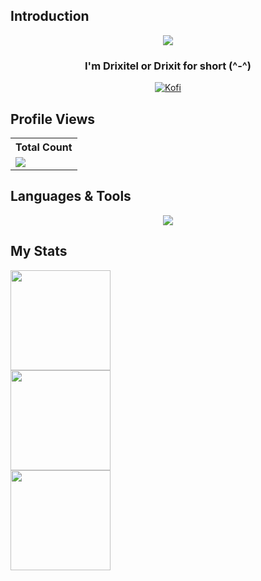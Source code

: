 <!-- Henlo <img width="60" alt="LaTeX logo" src="https://www.svgrepo.com/show/530309/bird.svg"> -->

## Introduction 


  <p align="center"> 
    <img src="https://readme-typing-svg.demolab.com?font=Ubuntu+Mono&pause=1000&color=C14EB5&center=true&random=false&width=700&height=45&vCenter=true&size=25&lines=Developed+microcontroller+software;3+%2B+years+of+analysis+experience+;4+%2B+years+of+coding+experience"/>
  </p>
  
  
  <h3 align="center">I'm Drixitel or Drixit for short (^-^) </h3>
  
  <p align="center">
    <a href="https://www.buymeacoffee.com/drixitel"><img alt="Kofi" title="Kofi" src="https://img.shields.io/badge/Buy_Me_A_Coffee-FFDD00?style=for-the-badge&logo=buy-me-a-coffee&logoColor=black"/></a>
  </p>

## Profile Views


  <table>
    <tr>
      <!-- <th>Profile Views</th> -->
      <th>Total Count</th>
    </tr>
    <tr>
      <!-- <td>
        <div align="center">
          <a href="https://github.com/Drixitel"><img src="https://github.com/Drixitel.png" alt="@Drixitel" width="52" /></a>
          <br />
          <a align="center" href="https://github.com/Drixitel"><b>Drixitel</b></a>
        </b>
      </td> -->
      <!-- Profile Views -->
      <td>
         <a href="https://github.com/Drixitel"> <img src="https://komarev.com/ghpvc/?username=Drixitel&style=for-the-badge&color=blue"> </a>
      </td>
    </tr>
  </table>


## Languages & Tools

<p align="center">
  <a href="https://github.com/Drixitel">
    <img src="https://skillicons.dev/icons?i=arduino,github,css,html,vscode,bash,blender,c,cpp,git,gitlab,latex,linux,matlab,powershell,py&perline=8" />
  </a>
</p>

<!--
<p align="left"> <a href="https://github.com/Drixitel"><img src="https://skillicons.dev/icons?i=arduino,github,css,html,vscode,bash,blender,c,cpp,git,gitlab,latex,linux,matlab,powershell,py&perline=8"> </a> </p>
-->


<!--
<p align="left">
<a href="https://docs.microsoft.com/en-us/cpp/?view=msvc-170" target="_blank" rel="noreferrer"><img src="https://raw.githubusercontent.com/danielcranney/readme-generator/main/public/icons/skills/c-colored.svg" width="36" height="36" alt="C" /></a><a href="https://docs.microsoft.com/en-us/cpp/?view=msvc-170" target="_blank" rel="noreferrer"><img src="https://raw.githubusercontent.com/danielcranney/readme-generator/main/public/icons/skills/cplusplus-colored.svg" width="36" height="36" alt="C++" /></a><a href="https://git-scm.com/" target="_blank" rel="noreferrer"><img src="https://raw.githubusercontent.com/danielcranney/readme-generator/main/public/icons/skills/git-colored.svg" width="36" height="36" alt="Git" /></a><a href="https://www.python.org/" target="_blank" rel="noreferrer"><img src="https://raw.githubusercontent.com/danielcranney/readme-generator/main/public/icons/skills/python-colored.svg" width="36" height="36" alt="Python" /></a><a href="https://developer.mozilla.org/en-US/docs/Glossary/HTML5" target="_blank" rel="noreferrer"><img src="https://raw.githubusercontent.com/danielcranney/readme-generator/main/public/icons/skills/html5-colored.svg" width="36" height="36" alt="HTML5" /></a><a href="https://www.w3.org/TR/CSS/#css" target="_blank" rel="noreferrer"><img src="https://raw.githubusercontent.com/danielcranney/readme-generator/main/public/icons/skills/css3-colored.svg" width="36" height="36" alt="CSS3" /></a><a href="https://store.arduino.cc/?gclid=Cj0KCQjw2eilBhCCARIsAG0Pf8uueBifykWcsSS4LPESeGQfxGVKJYnzV7bz471XfknQJy_1VINVWM8aAkLtEALw_wcB" target="_blank" rel="noreferrer"><img src="https://raw.githubusercontent.com/danielcranney/readme-generator/main/public/icons/skills/arduino-colored.svg" width="36" height="36" alt="Arduino" /></a><a href="https://www.linux.org" target="_blank" rel="noreferrer"><img src="https://raw.githubusercontent.com/danielcranney/readme-generator/main/public/icons/skills/linux-colored.svg" width="36" height="36" alt="Linux" /></a><a href="[https://www.linux.org](https://fortran-lang.org/)" target="_blank" rel="noreferrer"><img src="https://raw.githubusercontent.com/fortran-lang/fortran-lang.org/bbdc33ec7bfc06fa6111093ae9712a7f7837b555/assets/img/fortran-logo.svg" width="36" height="36" alt="Fortran" /></a><a title="Jarekt, Public domain, via Wikimedia Commons" href="https://commons.wikimedia.org/wiki/File:Matlab_Logo.png"><img width="32" alt="Matlab Logo" src="https://upload.wikimedia.org/wikipedia/commons/thumb/2/21/Matlab_Logo.png/32px-Matlab_Logo.png"></a><a title="Linear Technology, Public domain, via Wikimedia Commons" href="https://commons.wikimedia.org/wiki/File:Logo_Linear_Technology.svg"><img width="64" alt="Logo Linear Technology" src="https://upload.wikimedia.org/wikipedia/commons/thumb/a/ae/Logo_Linear_Technology.svg/64px-Logo_Linear_Technology.svg.png"></a><a title="The original uploader was Alejo2083 at  Wikimedia Commons., optimised by Vulphere, Public domain, via Wikimedia Commons" href="https://commons.wikimedia.org/wiki/File:LaTeX_logo.svg"><img width="64" alt="LaTeX logo" src="https://upload.wikimedia.org/wikipedia/commons/thumb/9/92/LaTeX_logo.svg/64px-LaTeX_logo.svg.png"></a></p>
-->

## My Stats


<div style="display: flex; flex-direction: row;">
  <img src="https://github-readme-stats.vercel.app/api/top-langs/?username=Drixitel&hide=jupyter%20notebook&theme=dracula&layout=compact" style="flex: 1; height: 160px;" />
</div>

<div style="display: flex; flex-direction: row;">
  <img src="https://github-readme-streak-stats.herokuapp.com/?user=Drixitel&theme=dracula&hide_border=false" style="flex: 1; height: 160px; " />
</div>

<div style="display: flex; flex-direction: row;">
  <img src="https://github-readme-stats.vercel.app/api?username=Drixitel&custom_title=Drixitel's-GitHub-Stats&rank_icon=github&hide=contribs,prs&show_icons=true&theme=dracula#gh-dark-mode-only" style="flex: 1; height: 160px;" />
</div>


